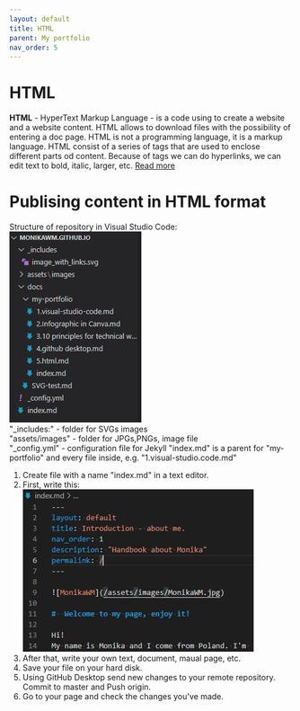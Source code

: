 ```yaml
---
layout: default
title: HTML
parent: My portfolio
nav_order: 5
---
```


# HTML

<b>HTML</b> - HyperText Markup Language - is a code using to create a website and a website content. HTML allows to download files with the possibility of entering a doc page. HTML is not a programming language, it is a markup language. HTML consist of a series of tags that are used to enclose different parts od content. Because of tags we can do hyperlinks, we can edit text to bold, italic, larger, etc. [Read more](https://www.w3schools.com/html/)

# Publising content in HTML format

Structure of repository in Visual Studio Code:  
![Text to display if no image](assets/images/../../../../assets/images/html-repo.png)  
"_includes:" - folder for SVGs images  
"assets/images" - folder for JPGs,PNGs, image file  
"_config.yml" - configuration file for Jekyll
"index.md" is a parent for "my-portfolio" and every file inside, e.g. "1.visual-studio.code.md"

1. Create file with a name "index.md" in a text editor.
2. First, write this:  
 ![Text to display if no image](../../assets/images/html-index.png)  
3. After that, write your own text, document, maual page, etc.
4. Save your file on your hard disk.
5. Using GitHub Desktop send new changes to your remote repository. Commit to master and Push origin.
6. Go to your page and check the changes you've made.